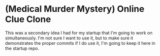 # (Medical Murder Mystery) Online Clue Clone
This was a secondary idea I had for my startup that I'm going to work on simultaneously. I'm not sure I want to use it, but to make sure it demonstrates the proper commits if I do use it, I'm going to keep it here in the startup repo.